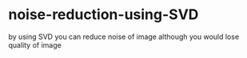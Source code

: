 # noise-reduction-using-SVD
by using SVD you can reduce noise of image although you would lose quality of image
